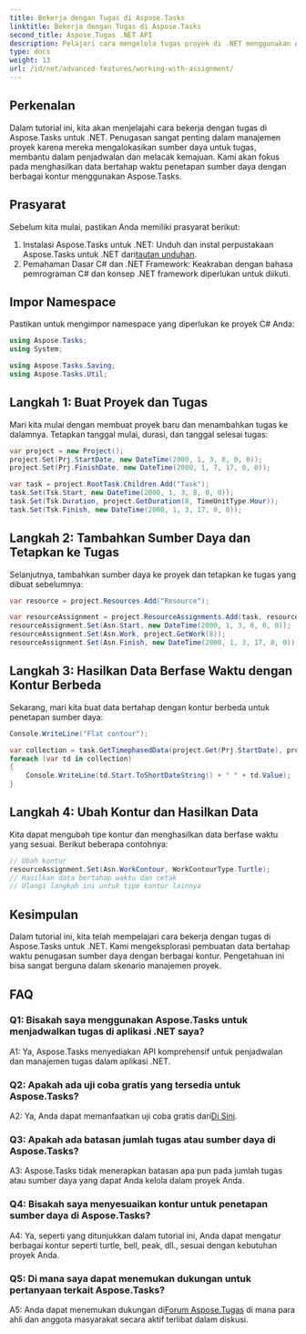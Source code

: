 ```yaml
---
title: Bekerja dengan Tugas di Aspose.Tasks
linktitle: Bekerja dengan Tugas di Aspose.Tasks
second_title: Aspose.Tugas .NET API
description: Pelajari cara mengelola tugas proyek di .NET menggunakan Aspose.Tasks. Jelajahi kontur berbeda untuk penjadwalan sumber daya.
type: docs
weight: 13
url: /id/net/advanced-features/working-with-assignment/
---
```

## Perkenalan

Dalam tutorial ini, kita akan menjelajahi cara bekerja dengan tugas di Aspose.Tasks untuk .NET. Penugasan sangat penting dalam manajemen proyek karena mereka mengalokasikan sumber daya untuk tugas, membantu dalam penjadwalan dan melacak kemajuan. Kami akan fokus pada menghasilkan data bertahap waktu penetapan sumber daya dengan berbagai kontur menggunakan Aspose.Tasks.

## Prasyarat

Sebelum kita mulai, pastikan Anda memiliki prasyarat berikut:

1.  Instalasi Aspose.Tasks untuk .NET: Unduh dan instal perpustakaan Aspose.Tasks untuk .NET dari[tautan unduhan](https://releases.aspose.com/tasks/net/).
2. Pemahaman Dasar C# dan .NET Framework: Keakraban dengan bahasa pemrograman C# dan konsep .NET framework diperlukan untuk diikuti.

## Impor Namespace

Pastikan untuk mengimpor namespace yang diperlukan ke proyek C# Anda:

```csharp
using Aspose.Tasks;
using System;

using Aspose.Tasks.Saving;
using Aspose.Tasks.Util;

```

## Langkah 1: Buat Proyek dan Tugas

Mari kita mulai dengan membuat proyek baru dan menambahkan tugas ke dalamnya. Tetapkan tanggal mulai, durasi, dan tanggal selesai tugas:

```csharp
var project = new Project();
project.Set(Prj.StartDate, new DateTime(2000, 1, 3, 8, 0, 0));
project.Set(Prj.FinishDate, new DateTime(2000, 1, 7, 17, 0, 0));

var task = project.RootTask.Children.Add("Task");
task.Set(Tsk.Start, new DateTime(2000, 1, 3, 8, 0, 0));
task.Set(Tsk.Duration, project.GetDuration(8, TimeUnitType.Hour));
task.Set(Tsk.Finish, new DateTime(2000, 1, 3, 17, 0, 0));
```

## Langkah 2: Tambahkan Sumber Daya dan Tetapkan ke Tugas

Selanjutnya, tambahkan sumber daya ke proyek dan tetapkan ke tugas yang dibuat sebelumnya:

```csharp
var resource = project.Resources.Add("Resource");

var resourceAssignment = project.ResourceAssignments.Add(task, resource);
resourceAssignment.Set(Asn.Start, new DateTime(2000, 1, 3, 8, 0, 0));
resourceAssignment.Set(Asn.Work, project.GetWork(8));
resourceAssignment.Set(Asn.Finish, new DateTime(2000, 1, 3, 17, 0, 0));
```

## Langkah 3: Hasilkan Data Berfase Waktu dengan Kontur Berbeda

Sekarang, mari kita buat data bertahap dengan kontur berbeda untuk penetapan sumber daya:

```csharp
Console.WriteLine("Flat contour");

var collection = task.GetTimephasedData(project.Get(Prj.StartDate), project.Get(Prj.FinishDate));
foreach (var td in collection)
{
	Console.WriteLine(td.Start.ToShortDateString() + " " + td.Value);
}
```

## Langkah 4: Ubah Kontur dan Hasilkan Data

Kita dapat mengubah tipe kontur dan menghasilkan data berfase waktu yang sesuai. Berikut beberapa contohnya:

```csharp
// Ubah kontur
resourceAssignment.Set(Asn.WorkContour, WorkContourType.Turtle);
// Hasilkan data bertahap waktu dan cetak
// Ulangi langkah ini untuk tipe kontur lainnya
```

## Kesimpulan

Dalam tutorial ini, kita telah mempelajari cara bekerja dengan tugas di Aspose.Tasks untuk .NET. Kami mengeksplorasi pembuatan data bertahap waktu penugasan sumber daya dengan berbagai kontur. Pengetahuan ini bisa sangat berguna dalam skenario manajemen proyek.

## FAQ

### Q1: Bisakah saya menggunakan Aspose.Tasks untuk menjadwalkan tugas di aplikasi .NET saya?

A1: Ya, Aspose.Tasks menyediakan API komprehensif untuk penjadwalan dan manajemen tugas dalam aplikasi .NET.

### Q2: Apakah ada uji coba gratis yang tersedia untuk Aspose.Tasks?

 A2: Ya, Anda dapat memanfaatkan uji coba gratis dari[Di Sini](https://releases.aspose.com/).

### Q3: Apakah ada batasan jumlah tugas atau sumber daya di Aspose.Tasks?

A3: Aspose.Tasks tidak menerapkan batasan apa pun pada jumlah tugas atau sumber daya yang dapat Anda kelola dalam proyek Anda.

### Q4: Bisakah saya menyesuaikan kontur untuk penetapan sumber daya di Aspose.Tasks?

A4: Ya, seperti yang ditunjukkan dalam tutorial ini, Anda dapat mengatur berbagai kontur seperti turtle, bell, peak, dll., sesuai dengan kebutuhan proyek Anda.

### Q5: Di mana saya dapat menemukan dukungan untuk pertanyaan terkait Aspose.Tasks?

 A5: Anda dapat menemukan dukungan di[Forum Aspose.Tugas](https://forum.aspose.com/c/tasks/15) di mana para ahli dan anggota masyarakat secara aktif terlibat dalam diskusi.